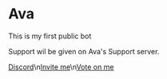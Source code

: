 # Ava
This is my first public bot

Support wil be given on Ava's Support server.

[Discord](https://discord.gg/vJSjPEEeGU)\n[Invite me](https://discord.com/api/oauth2/authorize?client_id=804424228022648832&permissions=8&scope=bot)\n[Vote on me](https://top.gg/bot/804424228022648832/vote)